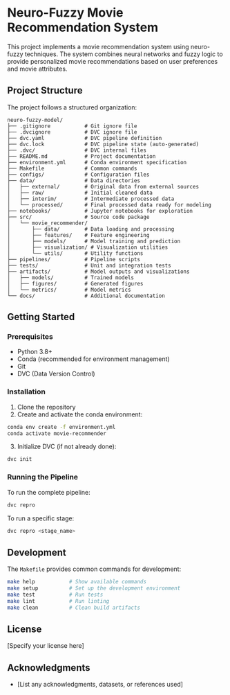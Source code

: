 # Neuro-Fuzzy Movie Recommendation System

This project implements a movie recommendation system using neuro-fuzzy techniques. The system combines neural networks and fuzzy logic to provide personalized movie recommendations based on user preferences and movie attributes.

## Project Structure

The project follows a structured organization:

```
neuro-fuzzy-model/
├── .gitignore           # Git ignore file
├── .dvcignore           # DVC ignore file
├── dvc.yaml             # DVC pipeline definition
├── dvc.lock             # DVC pipeline state (auto-generated)
├── .dvc/                # DVC internal files
├── README.md            # Project documentation
├── environment.yml      # Conda environment specification
├── Makefile             # Common commands
├── configs/             # Configuration files
├── data/                # Data directories
│   ├── external/        # Original data from external sources
│   ├── raw/             # Initial cleaned data
│   ├── interim/         # Intermediate processed data
│   └── processed/       # Final processed data ready for modeling
├── notebooks/           # Jupyter notebooks for exploration
├── src/                 # Source code package
│   └── movie_recommender/
│       ├── data/        # Data loading and processing
│       ├── features/    # Feature engineering
│       ├── models/      # Model training and prediction
│       ├── visualization/ # Visualization utilities
│       └── utils/       # Utility functions
├── pipelines/           # Pipeline scripts
├── tests/               # Unit and integration tests
├── artifacts/           # Model outputs and visualizations
│   ├── models/          # Trained models
│   ├── figures/         # Generated figures
│   └── metrics/         # Model metrics
└── docs/                # Additional documentation
```

## Getting Started

### Prerequisites

- Python 3.8+
- Conda (recommended for environment management)
- Git
- DVC (Data Version Control)

### Installation

1. Clone the repository
2. Create and activate the conda environment:

```bash
conda env create -f environment.yml
conda activate movie-recommender
```

3. Initialize DVC (if not already done):

```bash
dvc init
```

### Running the Pipeline

To run the complete pipeline:

```bash
dvc repro
```

To run a specific stage:

```bash
dvc repro <stage_name>
```

## Development

The `Makefile` provides common commands for development:

```bash
make help           # Show available commands
make setup          # Set up the development environment
make test           # Run tests
make lint           # Run linting
make clean          # Clean build artifacts
```

## License

[Specify your license here]

## Acknowledgments

- [List any acknowledgments, datasets, or references used]